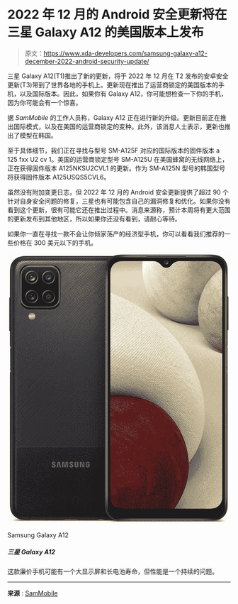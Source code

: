 # 2022 年 12 月的 Android 安全更新将在三星 Galaxy A12 的美国版本上发布

> 原文：<https://www.xda-developers.com/samsung-galaxy-a12-december-2022-android-security-update/>

三星 Galaxy A12(T1)推出了新的更新，将于 2022 年 12 月在 T2 发布的安卓安全更新(T3)带到了世界各地的手机上。更新现在推出了运营商锁定的美国版本的手机，以及国际版本。因此，如果你有 Galaxy A12，你可能想检查一下你的手机，因为你可能会有一个惊喜。

据 *SamMobile* 的工作人员称，Galaxy A12 正在进行新的升级。更新目前正在推出国际模式，以及在美国的运营商锁定的变种。此外，该消息人士表示，更新也推出了模型在韩国。

至于具体细节，我们正在寻找与型号 SM-A125F 对应的国际版本的固件版本 a 125 fxx U2 cv 1。美国的运营商锁定型号 SM-A125U 在美国蜂窝的无线网络上，正在获得固件版本 A125NKSU2CVL1 的更新。作为 SM-A125N 型号的韩国型号将获得固件版本 A125USQS5CVL6。

虽然没有附加变更日志，但 2022 年 12 月的 Android 安全更新提供了超过 90 个针对自身安全问题的修复，三星也有可能包含自己的漏洞修复和优化。如果你没有看到这个更新，很有可能它还在推出过程中。消息来源称，预计本周将有更大范围的更新发布到其他地区，所以如果你还没有看到，请耐心等待。

如果你一直在寻找一款不会让你倾家荡产的经济型手机，你可以看看我们推荐的一些价格在 300 美元以下的手机。

 <picture>![This budget phone might have a big display and long battery life, but performance is a constant problem.](img/e823f72f9a27e6de753244f2f37f60a8.png)</picture> 

Samsung Galaxy A12

##### 三星 Galaxy A12

这款廉价手机可能有一个大显示屏和长电池寿命，但性能是一个持续的问题。

* * *

**来源** : [SamMobile](https://www.sammobile.com/news/galaxy-a12-getting-december-2022-security-update/)